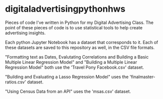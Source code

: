# digitaladvertisingpythonhws
Pieces of code I've written in Python for my Digital Advertising Class.
The point of these pieces of code is to use statistical tools to help create advertising insights.

Each python Jupyter Notebook has a dataset that corresponds to it. Each of these datasets are saved to this repository as well, in the CSV file formats. 

"Formatting text as Dates, Evalutating Correlations and Building a Basic Multiple Linear Regression Model" and "Building a Multiple Linear Regression Model" both use the 'Travel Pony Facebook.csv' dataset.

"Building and Evaluating a Lasso Regression Model" uses the 'finalmaster-ratios.csv' dataset.

"Using Census Data from an API" uses the 'msas.csv' dataset.
